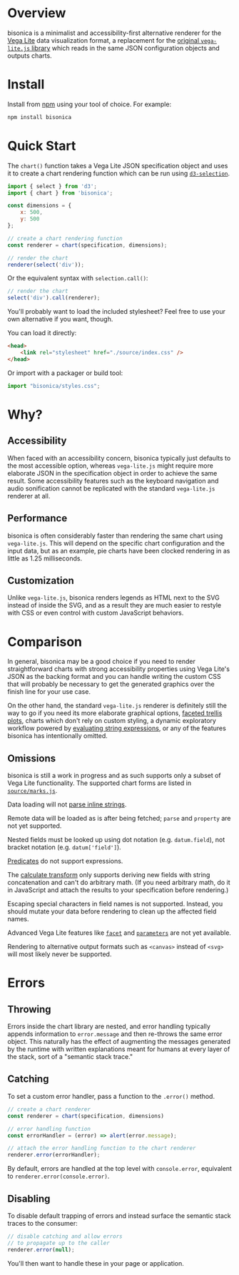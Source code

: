 # Overview

bisonica is a minimalist and accessibility-first alternative renderer for the [Vega Lite](https://vega.github.io/vega-lite/) data visualization format, a replacement for the [original `vega-lite.js` library](https://github.com/vega/vega-lite) which reads in the same JSON configuration objects and outputs charts.

# Install

Install from [npm](https://www.npmjs.com/package/bisonica) using your tool of choice. For example:

```bash
npm install bisonica
```

# Quick Start

The `chart()` function takes a Vega Lite JSON specification object and uses it to create a chart rendering function which can be run using [`d3-selection`](https://github.com/d3/d3-selection).

```javascript
import { select } from 'd3';
import { chart } from 'bisonica';

const dimensions = {
    x: 500,
    y: 500
};

// create a chart rendering function
const renderer = chart(specification, dimensions);

// render the chart
renderer(select('div'));
```

Or the equivalent syntax with `selection.call()`:

```javascript
// render the chart
select('div').call(renderer);
```


You'll probably want to load the included stylesheet? Feel free to use your own alternative if you want, though.

You can load it directly:

```html
<head>
    <link rel="stylesheet" href="./source/index.css" />
</head>
```

Or import with a packager or build tool:

```javascript
import "bisonica/styles.css";
```

# Why?

## Accessibility

When faced with an accessibility concern, bisonica typically just defaults to the most accessible option, whereas `vega-lite.js` might require more elaborate JSON in the specification object in order to achieve the same result. Some accessibility features such as the keyboard navigation and audio sonification cannot be replicated with the standard `vega-lite.js` renderer at all.

## Performance

bisonica is often considerably faster than rendering the same chart using `vega-lite.js`. This will depend on the specific chart configuration and the input data, but as an example, pie charts have been clocked rendering in as little as 1.25 milliseconds.

## Customization

Unlike `vega-lite.js`, bisonica renders legends as HTML next to the SVG instead of inside the SVG, and as a result they are much easier to restyle with CSS or even control with custom JavaScript behaviors.

# Comparison

In general, bisonica may be a good choice if you need to render straightforward charts with strong accessibility properties using Vega Lite's JSON as the backing format and you can handle writing the custom CSS that will probably be necessary to get the generated graphics over the finish line for your use case.

On the other hand, the standard `vega-lite.js` renderer is definitely still the way to go if you need its more elaborate graphical options, [faceted trellis plots](https://vega.github.io/vega-lite/docs/facet.html), charts which don't rely on custom styling, a dynamic exploratory workflow powered by [evaluating string expressions](https://github.com/vega/vega-expression), or any of the features bisonica has intentionally omitted.

## Omissions

bisonica is still a work in progress and as such supports only a subset of Vega Lite functionality. The supported chart forms are listed in [`source/marks.js`](./source/marks.js).

Data loading will not [parse inline strings](https://vega.github.io/vega-lite/docs/data.html#inline).

Remote data will be loaded as is after being fetched; `parse` and `property` are not yet supported.

Nested fields must be looked up using dot notation (e.g. `datum.field`), not bracket notation (e.g. `datum['field']`).

[Predicates](https://vega.github.io/vega-lite/docs/predicate.html) do not support expressions.

The [calculate transform](https://vega.github.io/vega-lite/docs/calculate.html) only supports deriving new fields with string concatenation and can't do arbitrary math. (If you need arbitrary math, do it in JavaScript and attach the results to your specification before rendering.)

Escaping special characters in field names is not supported. Instead, you should mutate your data before rendering to clean up the affected field names.

Advanced Vega Lite features like [`facet`](https://vega.github.io/vega-lite/docs/composition.html#faceting) and [`parameters`](https://vega.github.io/vega-lite/docs/parameter.html) are not yet available.

Rendering to alternative output formats such as `<canvas>` instead of `<svg>` will most likely never be supported.

# Errors

## Throwing

Errors inside the chart library are nested, and error handling typically appends information to `error.message` and then re-throws the same error object. This naturally has the effect of augmenting the messages generated by the runtime with written explanations meant for humans at every layer of the stack, sort of a "semantic stack trace."

## Catching

To set a custom error handler, pass a function to the `.error()` method.

```javascript
// create a chart renderer
const renderer = chart(specification, dimensions)

// error handling function
const errorHandler = (error) => alert(error.message);

// attach the error handling function to the chart renderer
renderer.error(errorHandler);
```

By default, errors are handled at the top level with `console.error`, equivalent to `renderer.error(console.error)`.

## Disabling

To disable default trapping of errors and instead surface the semantic stack traces to the consumer:

```javascript
// disable catching and allow errors
// to propagate up to the caller
renderer.error(null);
```

You'll then want to handle these in your page or application.
